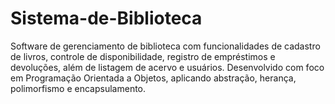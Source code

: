 # Sistema-de-Biblioteca
Software de gerenciamento de biblioteca com funcionalidades de cadastro de livros, controle de disponibilidade, registro de empréstimos e devoluções, além de listagem de acervo e usuários. Desenvolvido com foco em Programação Orientada a Objetos, aplicando abstração, herança, polimorfismo e encapsulamento.
